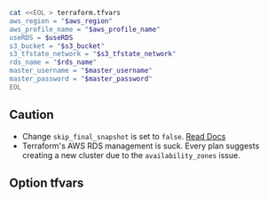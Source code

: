 ```bash
cat <<EOL > terraform.tfvars
aws_region = "$aws_region"
aws_profile_name = "$aws_profile_name"
useRDS = $useRDS
s3_bucket = "$s3_bucket"
s3_tfstate_network = "$s3_tfstate_network"
rds_name = "$rds_name"
master_username = "$master_username"
master_password = "$master_password"
EOL
```

## Caution
* Change `skip_final_snapshot` is set to `false`. [Read Docs](https://registry.terraform.io/providers/hashicorp/aws/latest/docs/resources/db_instance#final_snapshot_identifier)
* Terraform's AWS RDS management is suck. Every plan suggests creating a new cluster due to the `availability_zones` issue.

## Option tfvars

